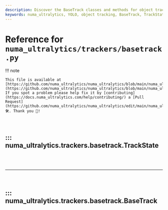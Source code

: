 ```yaml
---
description: Discover the BaseTrack classes and methods for object tracking in YOLO by numa_ultralytics. Learn about TrackState, BaseTrack attributes, and methods.
keywords: numa_ultralytics, YOLO, object tracking, BaseTrack, TrackState, tracking methods, TrackState enumeration, object detection
---
```


# Reference for `numa_ultralytics/trackers/basetrack.py`

!!! note

    This file is available at [https://github.com/numa_ultralytics/numa_ultralytics/blob/main/numa_ultralytics/trackers/basetrack.py](https://github.com/numa_ultralytics/numa_ultralytics/blob/main/numa_ultralytics/trackers/basetrack.py). If you spot a problem please help fix it by [contributing](https://docs.numa_ultralytics.com/help/contributing/) a [Pull Request](https://github.com/numa_ultralytics/numa_ultralytics/edit/main/numa_ultralytics/trackers/basetrack.py) 🛠️. Thank you 🙏!

<br>

## ::: numa_ultralytics.trackers.basetrack.TrackState

<br><br><hr><br>

## ::: numa_ultralytics.trackers.basetrack.BaseTrack

<br><br>
